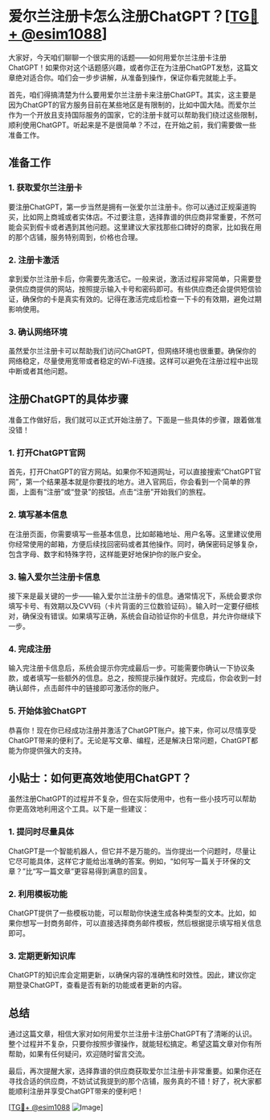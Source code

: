 # 爱尔兰注册卡怎么注册ChatGPT？[[TG💪+ @esim1088](https://t.me/s/esim1088)]

大家好，今天咱们聊聊一个很实用的话题——如何用爱尔兰注册卡注册ChatGPT！如果你对这个话题感兴趣，或者你正在为注册ChatGPT发愁，这篇文章绝对适合你。咱们会一步步讲解，从准备到操作，保证你看完就能上手。

首先，咱们得搞清楚为什么要用爱尔兰注册卡来注册ChatGPT。其实，这主要是因为ChatGPT的官方服务目前在某些地区是有限制的，比如中国大陆。而爱尔兰作为一个开放且支持国际服务的国家，它的注册卡就可以帮助我们绕过这些限制，顺利使用ChatGPT。听起来是不是很简单？不过，在开始之前，我们需要做一些准备工作。

## 准备工作

### 1. 获取爱尔兰注册卡

要注册ChatGPT，第一步当然是拥有一张爱尔兰注册卡。你可以通过正规渠道购买，比如网上商城或者实体店。不过要注意，选择靠谱的供应商非常重要，不然可能会买到假卡或者遇到其他问题。这里建议大家找那些口碑好的商家，比如我在用的那个店铺，服务特别周到，价格也合理。

### 2. 注册卡激活

拿到爱尔兰注册卡后，你需要先激活它。一般来说，激活过程非常简单，只需要登录供应商提供的网站，按照提示输入卡号和密码即可。有些供应商还会提供短信验证，确保你的卡是真实有效的。记得在激活完成后检查一下卡的有效期，避免过期影响使用。

### 3. 确认网络环境

虽然爱尔兰注册卡可以帮助我们访问ChatGPT，但网络环境也很重要。确保你的网络稳定，尽量使用宽带或者稳定的Wi-Fi连接。这样可以避免在注册过程中出现中断或者其他问题。

## 注册ChatGPT的具体步骤

准备工作做好后，我们就可以正式开始注册了。下面是一些具体的步骤，跟着做准没错！

### 1. 打开ChatGPT官网

首先，打开ChatGPT的官方网站。如果你不知道网址，可以直接搜索“ChatGPT官网”，第一个结果基本就是你要找的地方。进入官网后，你会看到一个简单的界面，上面有“注册”或“登录”的按钮。点击“注册”开始我们的旅程。

### 2. 填写基本信息

在注册页面，你需要填写一些基本信息，比如邮箱地址、用户名等。这里建议使用你经常使用的邮箱，方便后续找回密码或者其他操作。同时，确保密码足够复杂，包含字母、数字和特殊字符，这样能更好地保护你的账户安全。

### 3. 输入爱尔兰注册卡信息

接下来是最关键的一步——输入爱尔兰注册卡的信息。通常情况下，系统会要求你填写卡号、有效期以及CVV码（卡片背面的三位数验证码）。输入时一定要仔细核对，确保没有错误。如果填写正确，系统会自动验证你的卡信息，并允许你继续下一步。

### 4. 完成注册

输入完注册卡信息后，系统会提示你完成最后一步。可能需要你确认一下协议条款，或者填写一些额外的信息。总之，按照提示操作就好。完成后，你会收到一封确认邮件，点击邮件中的链接即可激活你的账户。

### 5. 开始体验ChatGPT

恭喜你！现在你已经成功注册并激活了ChatGPT账户。接下来，你可以尽情享受ChatGPT带来的便利了。无论是写文章、编程，还是解决日常问题，ChatGPT都能为你提供强大的支持。

## 小贴士：如何更高效地使用ChatGPT？

虽然注册ChatGPT的过程并不复杂，但在实际使用中，也有一些小技巧可以帮助你更高效地利用这个工具。以下是一些建议：

### 1. 提问时尽量具体

ChatGPT是一个智能机器人，但它并不是万能的。当你提出一个问题时，尽量让它尽可能具体，这样它才能给出准确的答案。例如，“如何写一篇关于环保的文章？”比“写一篇文章”更容易得到满意的回复。

### 2. 利用模板功能

ChatGPT提供了一些模板功能，可以帮助你快速生成各种类型的文本。比如，如果你想写一封商务邮件，可以直接选择商务邮件模板，然后根据提示填写相关信息即可。

### 3. 定期更新知识库

ChatGPT的知识库会定期更新，以确保内容的准确性和时效性。因此，建议你定期登录ChatGPT，查看是否有新的功能或者更新的内容。

## 总结

通过这篇文章，相信大家对如何用爱尔兰注册卡注册ChatGPT有了清晰的认识。整个过程并不复杂，只要你按照步骤操作，就能轻松搞定。希望这篇文章对你有所帮助，如果有任何疑问，欢迎随时留言交流。

最后，再次提醒大家，选择靠谱的供应商获取爱尔兰注册卡非常重要。如果你还在寻找合适的供应商，不妨试试我提到的那个店铺，服务真的不错！好了，祝大家都能顺利注册并享受ChatGPT带来的便利吧！

[[TG💪+ @esim1088](https://t.me/s/esim1088) ![Image](https://i.postimg.cc/4NQfJmqS/Snipaste-2025-05-13-00-14-12.png)]